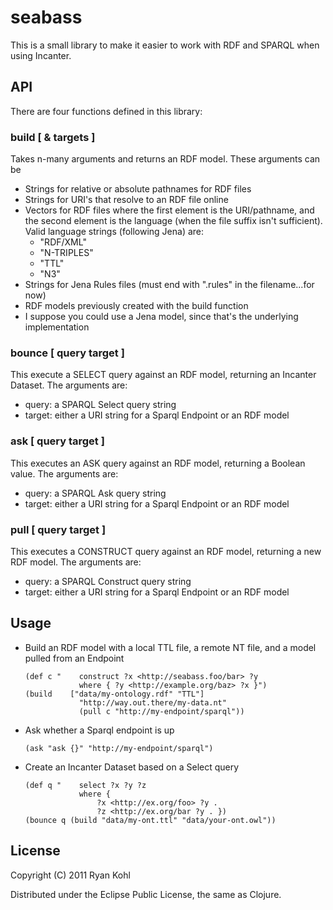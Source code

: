 # seabass

This is a small library to make it easier to work with RDF and SPARQL when using Incanter.

## API
There are four functions defined in this library:

### build [ & targets ]
Takes n-many arguments and returns an RDF model.  These arguments can be
	
-   Strings for relative or absolute pathnames for RDF files
-   Strings for URI's that resolve to an RDF file online
-   Vectors for RDF files where the first element is the URI/pathname, and the 
  second element is the language (when the file suffix isn't sufficient).
  Valid language strings (following Jena) are:
	-   "RDF/XML"
	-   "N-TRIPLES"
	-   "TTL"
	-   "N3"
-   Strings for Jena Rules files (must end with ".rules" in the filename...for now)
-   RDF models previously created with the build function
-   I suppose you could use a Jena model, since that's the underlying implementation
		
### bounce [ query target ]
This execute a SELECT query against an RDF model, returning an Incanter 
Dataset.  The arguments are:
	
-   query: a SPARQL Select query string
-   target: either a URI string for a Sparql Endpoint or an RDF model
		
### ask [ query target ]
This executes an ASK query against an RDF model, returning a Boolean 
value.  The arguments are:

-   query: a SPARQL Ask query string
-   target: either a URI string for a Sparql Endpoint or an RDF model
		
### pull [ query target ]
This executes a CONSTRUCT query against an RDF model, returning a 
new RDF model.  The arguments are:

- 	query: a SPARQL Construct query string
- 	target: either a URI string for a Sparql Endpoint or an RDF model

## Usage

-   Build an RDF model with a local TTL file, a remote NT file, and a model pulled from an Endpoint

		(def c "	construct ?x <http://seabass.foo/bar> ?y 
					where { ?y <http://example.org/baz> ?x }")
		(build    ["data/my-ontology.rdf" "TTL"] 
					"http://way.out.there/my-data.nt" 
					(pull c "http://my-endpoint/sparql"))
	
-   Ask whether a Sparql endpoint is up

		(ask "ask {}" "http://my-endpoint/sparql")
	
-   Create an Incanter Dataset based on a Select query

		(def q "	select ?x ?y ?z 
					where {	
						?x <http://ex.org/foo> ?y . 
						?z <http://ex.org/bar ?y . })
		(bounce q (build "data/my-ont.ttl" "data/your-ont.owl"))

## License

Copyright (C) 2011 Ryan Kohl

Distributed under the Eclipse Public License, the same as Clojure.
